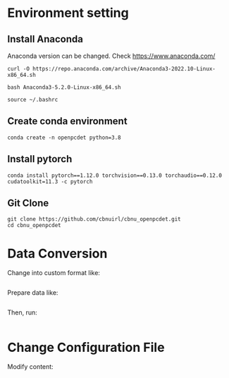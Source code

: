 # Environment setting

## Install Anaconda

Anaconda version can be changed. Check https://www.anaconda.com/
```
curl -O https://repo.anaconda.com/archive/Anaconda3-2022.10-Linux-x86_64.sh
```
```
bash Anaconda3-5.2.0-Linux-x86_64.sh
```
```
source ~/.bashrc
```

## Create conda environment

```
conda create -n openpcdet python=3.8
```

## Install pytorch

```
conda install pytorch==1.12.0 torchvision==0.13.0 torchaudio==0.12.0 cudatoolkit=11.3 -c pytorch
```

## Git Clone

```
git clone https://github.com/cbnuirl/cbnu_openpcdet.git
cd cbnu_openpcdet
```

# Data Conversion

Change into custom format like:
```

```

Prepare data like:
```

```

Then, run:
```

```


# Change Configuration File

Modify content:

```

```
